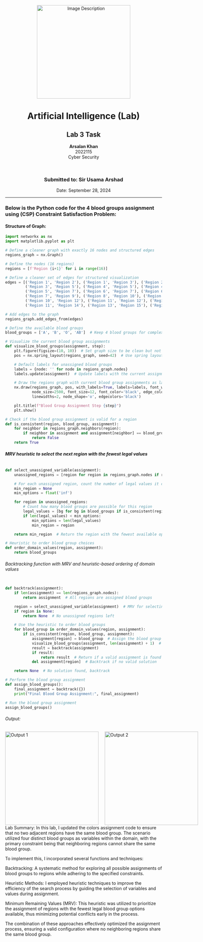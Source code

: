 <!-- Centered content -->
<div align="center">
  <!-- Image -->
  <img src="https://github.com/user-attachments/assets/aa697654-16be-4b74-9d79-e035dc95833d" alt="Image Description" width="300px">
  
  <!-- Title and Information -->
  <h1>Artificial Intelligence (Lab)</h1>
  <h2>Lab 3 Task</h2>
  <p><strong>Arsalan Khan</strong><br>2022115<br>Cyber Security</p>
  <br>
  <h3>Submitted to: Sir Usama Arshad</h3>
  <p>Date: September 28, 2024</p>
</div>

<!-- Separator -->
<hr>

<!-- Code Block 1 -->
<h3>Below is the Python code for the 4 blood groups assignment using (CSP) Constraint Satisfaction Problem:</h3>
<h4>Structure of Graph:</h4>

```python
import networkx as nx
import matplotlib.pyplot as plt

# Define a cleaner graph with exactly 16 nodes and structured edges
regions_graph = nx.Graph()

# Define the nodes (16 regions)
regions = [f'Region {i+1}' for i in range(16)]

# Define a cleaner set of edges for structured visualization
edges = [('Region 1', 'Region 2'), ('Region 1', 'Region 3'), ('Region 2', 'Region 4'),
         ('Region 3', 'Region 5'), ('Region 4', 'Region 5'), ('Region 4', 'Region 6'),
         ('Region 5', 'Region 7'), ('Region 6', 'Region 7'), ('Region 6', 'Region 8'),
         ('Region 7', 'Region 9'), ('Region 8', 'Region 10'), ('Region 9', 'Region 11'),
         ('Region 10', 'Region 12'), ('Region 11', 'Region 12'), ('Region 12', 'Region 13'),
         ('Region 11', 'Region 14'), ('Region 13', 'Region 15'), ('Region 14', 'Region 16')]

# Add edges to the graph
regions_graph.add_edges_from(edges)

# Define the available blood groups
blood_groups = ['A', 'B', 'O', 'AB']  # Keep 4 blood groups for complexity

# Visualize the current blood group assignments
def visualize_blood_groups(assignment, step):
    plt.figure(figsize=(10, 10))  # Set graph size to be clean but not too large
    pos = nx.spring_layout(regions_graph, seed=42)  # Use spring layout for cleaner node positioning

    # Default labels for unassigned blood groups
    labels = {node: '' for node in regions_graph.nodes}
    labels.update(assignment)  # Update labels with the current assignment

    # Draw the regions graph with current blood group assignments as labels
    nx.draw(regions_graph, pos, with_labels=True, labels=labels, font_weight='bold',
            node_size=2500, font_size=12, font_color='black', edge_color='gray',
            linewidths=2, node_shape='o', edgecolors='black')

    plt.title(f"Blood Group Assignment Step {step}")
    plt.show()

# Check if the blood group assignment is valid for a region
def is_consistent(region, blood_group, assignment):
    for neighbor in regions_graph.neighbors(region):
        if neighbor in assignment and assignment[neighbor] == blood_group:
            return False
    return True
```
<H5> MRV heuristic to select the next region with the fewest legal values</H5>

```python

def select_unassigned_variable(assignment):
    unassigned_regions = [region for region in regions_graph.nodes if region not in assignment]

    # For each unassigned region, count the number of legal values it can take
    min_region = None
    min_options = float('inf')

    for region in unassigned_regions:
        # Count how many blood groups are possible for this region
        legal_values = [bg for bg in blood_groups if is_consistent(region, bg, assignment)]
        if len(legal_values) < min_options:
            min_options = len(legal_values)
            min_region = region

    return min_region  # Return the region with the fewest available options

# Heuristic to order blood group choices
def order_domain_values(region, assignment):
    return blood_groups
```
<H6>Backtracking function with MRV and heuristic-based ordering of domain values</H6>

```python

def backtrack(assignment):
    if len(assignment) == len(regions_graph.nodes):
        return assignment  # All regions are assigned blood groups

    region = select_unassigned_variable(assignment)  # MRV for selecting the next region
    if region is None:
        return None  # No unassigned regions left

    # Use the heuristic to order blood groups
    for blood_group in order_domain_values(region, assignment):
        if is_consistent(region, blood_group, assignment):
            assignment[region] = blood_group  # Assign the blood group
            visualize_blood_groups(assignment, len(assignment) + 1)  # Visualize the current step
            result = backtrack(assignment)
            if result:
                return result  # Return if a valid assignment is found
            del assignment[region]  # Backtrack if no valid solution

    return None  # No solution found, backtrack
```
```python
# Perform the blood group assignment
def assign_blood_groups():
    final_assignment = backtrack({})
    print("Final Blood Group Assignment:", final_assignment)

# Run the blood group assignment
assign_blood_groups()
```
<h6>Output:</h6>
<div style="display: flex; gap: 20px;">
  <img src="https://github.com/user-attachments/assets/0c32dd4c-db28-4c11-8ce1-cd6a03d92b32" alt="Output 1" width="300px">
  <img src="https://github.com/user-attachments/assets/b20f7e5f-a7fc-49be-bafd-b6bbe777ddf6" alt="Output 2" width="300px">
</div>
<h7>Lab Summary:
In this lab, I updated the colors assignment code to ensure that no two adjacent regions have the same blood group. The scenario utilized four distinct blood groups as variables within the domain, with the primary constraint being that neighboring regions cannot share the same blood group.

To implement this, I incorporated several functions and techniques:

Backtracking: A systematic method for exploring all possible assignments of blood groups to regions while adhering to the specified constraints.

Heuristic Methods: I employed heuristic techniques to improve the efficiency of the search process by guiding the selection of variables and values during assignment.

Minimum Remaining Values (MRV): This heuristic was utilized to prioritize the assignment of regions with the fewest legal blood group options available, thus minimizing potential conflicts early in the process.

The combination of these approaches effectively optimized the assignment process, ensuring a valid configuration where no neighboring regions share the same blood group.</h7>
